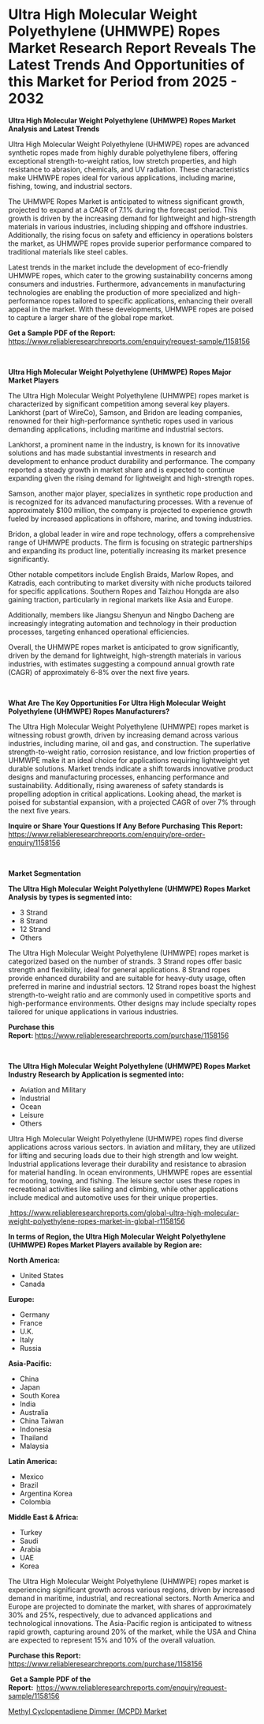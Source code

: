 <p><h1>Ultra High Molecular Weight Polyethylene (UHMWPE) Ropes Market Research Report Reveals The Latest Trends And Opportunities of this Market for Period from 2025 - 2032</h1></p><p><strong>Ultra High Molecular Weight Polyethylene (UHMWPE) Ropes Market Analysis and Latest Trends</strong></p>
<p><p>Ultra High Molecular Weight Polyethylene (UHMWPE) ropes are advanced synthetic ropes made from highly durable polyethylene fibers, offering exceptional strength-to-weight ratios, low stretch properties, and high resistance to abrasion, chemicals, and UV radiation. These characteristics make UHMWPE ropes ideal for various applications, including marine, fishing, towing, and industrial sectors.</p><p>The UHMWPE Ropes Market is anticipated to witness significant growth, projected to expand at a CAGR of 7.1% during the forecast period. This growth is driven by the increasing demand for lightweight and high-strength materials in various industries, including shipping and offshore industries. Additionally, the rising focus on safety and efficiency in operations bolsters the market, as UHMWPE ropes provide superior performance compared to traditional materials like steel cables.</p><p>Latest trends in the market include the development of eco-friendly UHMWPE ropes, which cater to the growing sustainability concerns among consumers and industries. Furthermore, advancements in manufacturing technologies are enabling the production of more specialized and high-performance ropes tailored to specific applications, enhancing their overall appeal in the market. With these developments, UHMWPE ropes are poised to capture a larger share of the global rope market.</p></p>
<p><strong>Get a Sample PDF of the Report:&nbsp;</strong> <a href="https://www.reliableresearchreports.com/enquiry/request-sample/1158156?utm_campaign=2245&utm_medium=2&utm_source=Github&utm_content=ia&utm_term=02042025&utm_id=ultra-high-molecular-weight-polyethylene-uhmwpe-ropes">https://www.reliableresearchreports.com/enquiry/request-sample/1158156</a></p>
<p>&nbsp;</p>
<p><strong>Ultra High Molecular Weight Polyethylene (UHMWPE) Ropes Major Market Players</strong></p>
<p><p>The Ultra High Molecular Weight Polyethylene (UHMWPE) ropes market is characterized by significant competition among several key players. Lankhorst (part of WireCo), Samson, and Bridon are leading companies, renowned for their high-performance synthetic ropes used in various demanding applications, including maritime and industrial sectors.</p><p>Lankhorst, a prominent name in the industry, is known for its innovative solutions and has made substantial investments in research and development to enhance product durability and performance. The company reported a steady growth in market share and is expected to continue expanding given the rising demand for lightweight and high-strength ropes.</p><p>Samson, another major player, specializes in synthetic rope production and is recognized for its advanced manufacturing processes. With a revenue of approximately $100 million, the company is projected to experience growth fueled by increased applications in offshore, marine, and towing industries.</p><p>Bridon, a global leader in wire and rope technology, offers a comprehensive range of UHMWPE products. The firm is focusing on strategic partnerships and expanding its product line, potentially increasing its market presence significantly.</p><p>Other notable competitors include English Braids, Marlow Ropes, and Katradis, each contributing to market diversity with niche products tailored for specific applications. Southern Ropes and Taizhou Hongda are also gaining traction, particularly in regional markets like Asia and Europe.</p><p>Additionally, members like Jiangsu Shenyun and Ningbo Dacheng are increasingly integrating automation and technology in their production processes, targeting enhanced operational efficiencies.</p><p>Overall, the UHMWPE ropes market is anticipated to grow significantly, driven by the demand for lightweight, high-strength materials in various industries, with estimates suggesting a compound annual growth rate (CAGR) of approximately 6-8% over the next five years.</p></p>
<p>&nbsp;</p>
<p><strong>What Are The Key Opportunities For Ultra High Molecular Weight Polyethylene (UHMWPE) Ropes Manufacturers?</strong></p>
<p><p>The Ultra High Molecular Weight Polyethylene (UHMWPE) ropes market is witnessing robust growth, driven by increasing demand across various industries, including marine, oil and gas, and construction. The superlative strength-to-weight ratio, corrosion resistance, and low friction properties of UHMWPE make it an ideal choice for applications requiring lightweight yet durable solutions. Market trends indicate a shift towards innovative product designs and manufacturing processes, enhancing performance and sustainability. Additionally, rising awareness of safety standards is propelling adoption in critical applications. Looking ahead, the market is poised for substantial expansion, with a projected CAGR of over 7% through the next five years.</p></p>
<p><strong>Inquire or Share Your Questions If Any Before Purchasing This Report:</strong> <a href="https://www.reliableresearchreports.com/enquiry/pre-order-enquiry/1158156?utm_campaign=2245&utm_medium=2&utm_source=Github&utm_content=ia&utm_term=02042025&utm_id=ultra-high-molecular-weight-polyethylene-uhmwpe-ropes">https://www.reliableresearchreports.com/enquiry/pre-order-enquiry/1158156</a></p>
<p>&nbsp;</p>
<p><strong>Market Segmentation</strong></p>
<p><strong>The Ultra High Molecular Weight Polyethylene (UHMWPE) Ropes Market Analysis by types is segmented into:</strong></p>
<p><ul><li>3 Strand</li><li>8 Strand</li><li>12 Strand</li><li>Others</li></ul></p>
<p><p>The Ultra High Molecular Weight Polyethylene (UHMWPE) ropes market is categorized based on the number of strands. 3 Strand ropes offer basic strength and flexibility, ideal for general applications. 8 Strand ropes provide enhanced durability and are suitable for heavy-duty usage, often preferred in marine and industrial sectors. 12 Strand ropes boast the highest strength-to-weight ratio and are commonly used in competitive sports and high-performance environments. Other designs may include specialty ropes tailored for unique applications in various industries.</p></p>
<p><strong>Purchase this Report:&nbsp;</strong><a href="https://www.reliableresearchreports.com/purchase/1158156?utm_campaign=2245&utm_medium=2&utm_source=Github&utm_content=ia&utm_term=02042025&utm_id=ultra-high-molecular-weight-polyethylene-uhmwpe-ropes">https://www.reliableresearchreports.com/purchase/1158156</a></p>
<p>&nbsp;</p>
<p><strong>The Ultra High Molecular Weight Polyethylene (UHMWPE) Ropes Market Industry Research by Application is segmented into:</strong></p>
<p><ul><li>Aviation and Military</li><li>Industrial</li><li>Ocean</li><li>Leisure</li><li>Others</li></ul></p>
<p><p>Ultra High Molecular Weight Polyethylene (UHMWPE) ropes find diverse applications across various sectors. In aviation and military, they are utilized for lifting and securing loads due to their high strength and low weight. Industrial applications leverage their durability and resistance to abrasion for material handling. In ocean environments, UHMWPE ropes are essential for mooring, towing, and fishing. The leisure sector uses these ropes in recreational activities like sailing and climbing, while other applications include medical and automotive uses for their unique properties.</p></p>
<p><a href="https://www.reliableresearchreports.com/global-ultra-high-molecular-weight-polyethylene-ropes-market-in-global-r1158156?utm_campaign=2245&utm_medium=2&utm_source=Github&utm_content=ia&utm_term=02042025&utm_id=ultra-high-molecular-weight-polyethylene-uhmwpe-ropes">&nbsp;https://www.reliableresearchreports.com/global-ultra-high-molecular-weight-polyethylene-ropes-market-in-global-r1158156</a></p>
<p><strong>In terms of Region, the Ultra High Molecular Weight Polyethylene (UHMWPE) Ropes Market Players available by Region are:</strong></p>
<p>
    <p> <strong> North America: </strong>
        <ul>
            <li>United States</li>
            <li>Canada</li>
        </ul>
        </p> 
    <p> <strong> Europe: </strong>
        <ul>
            <li>Germany</li>
            <li>France</li>
            <li>U.K.</li>
            <li>Italy</li>
            <li>Russia</li>
        </ul>
        </p> 
    <p> <strong> Asia-Pacific: </strong>
        <ul>
            <li>China</li>
            <li>Japan</li>
            <li>South Korea</li>
            <li>India</li>
            <li>Australia</li>
            <li>China Taiwan</li>
            <li>Indonesia</li>
            <li>Thailand</li>
            <li>Malaysia</li>
        </ul>
        </p> 
    <p> <strong> Latin America: </strong>
        <ul>
            <li>Mexico</li>
            <li>Brazil</li>
            <li>Argentina Korea</li>
            <li>Colombia</li>
        </ul>
        </p> 
    <p> <strong> Middle East & Africa: </strong>
        <ul>
            <li>Turkey</li>
            <li>Saudi</li>
            <li>Arabia</li>
            <li>UAE</li>
            <li>Korea</li>
        </ul>
    </p>
    </p>
<p><p>The Ultra High Molecular Weight Polyethylene (UHMWPE) ropes market is experiencing significant growth across various regions, driven by increased demand in maritime, industrial, and recreational sectors. North America and Europe are projected to dominate the market, with shares of approximately 30% and 25%, respectively, due to advanced applications and technological innovations. The Asia-Pacific region is anticipated to witness rapid growth, capturing around 20% of the market, while the USA and China are expected to represent 15% and 10% of the overall valuation.</p></p>
<p><strong>Purchase this Report: </strong><a href="https://www.reliableresearchreports.com/purchase/1158156?utm_campaign=2245&utm_medium=2&utm_source=Github&utm_content=ia&utm_term=02042025&utm_id=ultra-high-molecular-weight-polyethylene-uhmwpe-ropes">https://www.reliableresearchreports.com/purchase/1158156</a></p>
<p>&nbsp;<strong>Get a Sample PDF of the Report:&nbsp;&nbsp;</strong><a href="https://www.reliableresearchreports.com/enquiry/request-sample/1158156?utm_campaign=2245&utm_medium=2&utm_source=Github&utm_content=ia&utm_term=02042025&utm_id=ultra-high-molecular-weight-polyethylene-uhmwpe-ropes">https://www.reliableresearchreports.com/enquiry/request-sample/1158156</a></p>
<p><strong></strong></p>
<p><p><a href="https://github.com/LilianFaulkner65/Market-Research-Report-List-2/blob/main/methyl-cyclopentadiene-dimmer-mcpd-market.md?utm_campaign=2245&utm_medium=2&utm_source=Github&utm_content=ia&utm_term=02042025&utm_id=ultra-high-molecular-weight-polyethylene-uhmwpe-ropes">Methyl Cyclopentadiene Dimmer (MCPD) Market</a></p></p>